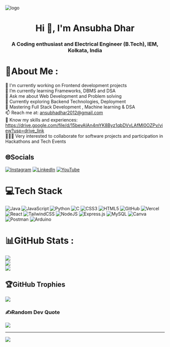 ![logo](./ansubha_banner.png)
<h1 align="center">Hi 👋, I'm Ansubha Dhar</h1>
<h3 align="center">A Coding enthusiast and Electrical Engineer (B.Tech), IEM, Kolkata, India</h3>

# 💫About Me :
🔭 I'm currently working on Frontend development projects 
<br>
🌱 I’m currently learning Frameworks, DBMS and DSA
<br>
💬 Ask me about Web Development and Problem solving
<br>
🚀 Currently exploring Backend Technologies, Deployment 
<br>
🎯 Mastering Full Stack Development , Machine learning & DSA
<br>
📫 Reach me at: ansubhadhar2012@gmail.com
<br>
📝 Know my skills and experiences: https://drive.google.com/file/d/15bevAIAn4mYK8Byz1qbDVvLAfMI0OZPv/view?usp=drive_link
<br>
👨🏻‍💻 Very interested to collaborate for software projects and participation in Hackathons and Tech Events 
<br>



## 🌐Socials
[![Instagram](https://img.shields.io/badge/Instagram-%23E4405F.svg?logo=Instagram&logoColor=white)](https://instagram.com/@rikstar_bro) [![LinkedIn](https://img.shields.io/badge/LinkedIn-%230077B5.svg?logo=linkedin&logoColor=white)](https://linkedin.com/in/ansubha-dhar-856176296) [![YouTube](https://img.shields.io/badge/YouTube-%23FF0000.svg?logo=YouTube&logoColor=white)](https://youtube.com/c/@ansubhagamings0612) 

# 💻Tech Stack
![Java](https://img.shields.io/badge/java-%23ED8B00.svg?style=for-the-badge&logo=java&logoColor=white) ![JavaScript](https://img.shields.io/badge/javascript-%23323330.svg?style=for-the-badge&logo=javascript&logoColor=%23F7DF1E) ![Python](https://img.shields.io/badge/python-3670A0?style=for-the-badge&logo=python&logoColor=ffdd54) ![C](https://img.shields.io/badge/c-%2300599C.svg?style=for-the-badge&logo=c&logoColor=white) ![CSS3](https://img.shields.io/badge/css3-%231572B6.svg?style=for-the-badge&logo=css3&logoColor=white) ![HTML5](https://img.shields.io/badge/html5-%23E34F26.svg?style=for-the-badge&logo=html5&logoColor=white) ![GitHub](https://img.shields.io/badge/github-%23121011.svg?style=for-the-badge&logo=github&logoColor=white) ![Vercel](https://img.shields.io/badge/vercel-%23000000.svg?style=for-the-badge&logo=vercel&logoColor=white) ![React](https://img.shields.io/badge/react-%2320232a.svg?style=for-the-badge&logo=react&logoColor=%2361DAFB) ![TailwindCSS](https://img.shields.io/badge/tailwindcss-%2338B2AC.svg?style=for-the-badge&logo=tailwind-css&logoColor=white) ![NodeJS](https://img.shields.io/badge/node.js-6DA55F?style=for-the-badge&logo=node.js&logoColor=white) ![Express.js](https://img.shields.io/badge/express.js-%23404d59.svg?style=for-the-badge&logo=express&logoColor=%2361DAFB) ![MySQL](https://img.shields.io/badge/mysql-%2300f.svg?style=for-the-badge&logo=mysql&logoColor=white) ![Canva](https://img.shields.io/badge/Canva-%2300C4CC.svg?style=for-the-badge&logo=Canva&logoColor=white) ![Postman](https://img.shields.io/badge/Postman-FF6C37?style=for-the-badge&logo=postman&logoColor=white) ![Arduino](https://img.shields.io/badge/-Arduino-00979D?style=for-the-badge&logo=Arduino&logoColor=white)
# 📊GitHub Stats :
![](https://github-readme-stats.vercel.app/api?username=Ansubha2004&theme=blue-green&hide_border=false&include_all_commits=true&count_private=false)<br/>
![](https://github-readme-streak-stats.herokuapp.com/?user=Ansubha2004&theme=blue-green&hide_border=false)<br/>
![](https://github-readme-stats.vercel.app/api/top-langs/?username=Ansubha2004&theme=blue-green&hide_border=false&include_all_commits=true&count_private=false&layout=compact)

## 🏆GitHub Trophies
![](https://github-trophies.vercel.app/?username=Ansubha2004&theme=radical&no-frame=false&no-bg=false&margin-w=4)

### ✍️Random Dev Quote
![](https://quotes-github-readme.vercel.app/api?type=horizontal&theme=radical)

---
[![](https://visitcount.itsvg.in/api?id=Ansubha2004&icon=0&color=0)](https://visitcount.itsvg.in)
